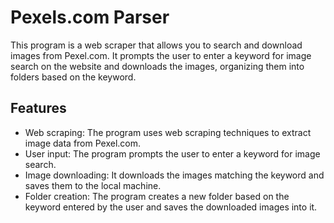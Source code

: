 # Pexels.com Parser

This program is a web scraper that allows you to search and download images from Pexel.com. It prompts the user to enter a keyword for image search on the website and downloads the images, organizing them into folders based on the keyword.

## Features

- Web scraping: The program uses web scraping techniques to extract image data from Pexel.com.
- User input: The program prompts the user to enter a keyword for image search.
- Image downloading: It downloads the images matching the keyword and saves them to the local machine.
- Folder creation: The program creates a new folder based on the keyword entered by the user and saves the downloaded images into it.
